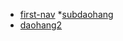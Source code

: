 * [first-nav](./operation_manual/first.md)
	*[subdaohang](./operation_manual/second.md)
* [daohang2](./operation_manual/second.md)
